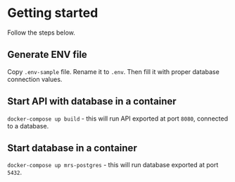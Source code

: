 # Getting started
Follow the steps below.
## Generate ENV file
Copy `.env-sample` file. Rename it to `.env`. Then fill it with proper database connection values.
## Start API with database in a container
`docker-compose up build` - this will run API exported at port `8080`, connected to a database.
## Start database in a container
`docker-compose up mrs-postgres` - this will run database exported at port `5432`.
